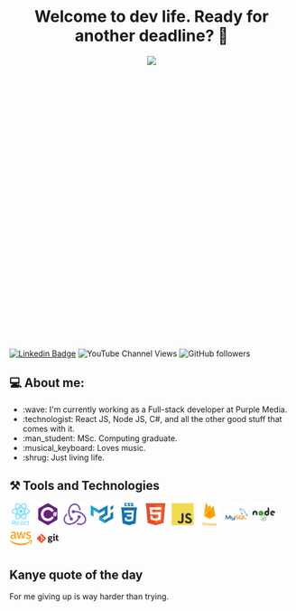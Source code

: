 <h1 align="center">
  Welcome to dev life. Ready for another deadline? 👋
</h1>

<div style="width:100%;height:0;padding-bottom:100%;position:relative;" align="center">
  <img src="https://media.giphy.com/media/v1.Y2lkPTc5MGI3NjExN3BobXBodnFtbzM4b3h1ZTNnNjdmczBsODM4Njg5enVpNmd5b3M3biZlcD12MV9pbnRlcm5hbF9naWZfYnlfaWQmY3Q9Zw/CrFLL3CnRpw5ddlBMm/giphy.gif" width="100" />
</div>

[![Linkedin Badge](https://img.shields.io/badge/LinkedIn-blue?style=flat-squarelogo=linkedin&logoColor=white&style=for-the-badge)](https://www.linkedin.com/in/thinley-norbu-652847167/)
![YouTube Channel Views](https://img.shields.io/youtube/channel/views/UCYRLqThkOVjysBOM6fgkqmQ)
![GitHub followers](https://img.shields.io/github/followers/thinleyN)


:computer: About me: 
---
<ul>
  <li>
    :wave: I'm currently working as a Full-stack developer at Purple Media. 
  </li>
  <li>
    :technologist: React JS, Node JS, C#, and all the other good stuff that comes with it.
  </li>
  <li>
    :man_student: MSc. Computing graduate.
  </li>
  <li>
    :musical_keyboard: Loves music.
  </li>
  <li>
    :shrug: Just living life.
  </li>
</ul>

:hammer_and_pick: Tools and Technologies
---
<div>
  <img src="https://github.com/devicons/devicon/blob/master/icons/react/react-original-wordmark.svg" title="React" alt="React" width="40" height="40"/>&nbsp;
  <img src="https://github.com/devicons/devicon/blob/master/icons/csharp/csharp-plain.svg" title="CSharp" alt="Csharp" width="40" height="40" />&nbsp;
  <img src="https://github.com/devicons/devicon/blob/master/icons/redux/redux-original.svg" title="Redux" alt="Redux " width="40" height="40"/>&nbsp;
  <img src="https://github.com/devicons/devicon/blob/master/icons/materialui/materialui-original.svg" title="Material UI" alt="Material UI" width="40" height="40"/>&nbsp;
  <img src="https://github.com/devicons/devicon/blob/master/icons/css3/css3-plain-wordmark.svg"  title="CSS3" alt="CSS" width="40" height="40"/>&nbsp;
  <img src="https://github.com/devicons/devicon/blob/master/icons/html5/html5-original.svg" title="HTML5" alt="HTML" width="40" height="40"/>&nbsp;
  <img src="https://github.com/devicons/devicon/blob/master/icons/javascript/javascript-original.svg" title="JavaScript" alt="JavaScript" width="40" height="40"/>&nbsp;
  <img src="https://github.com/devicons/devicon/blob/master/icons/firebase/firebase-plain-wordmark.svg" title="Firebase" alt="Firebase" width="40" height="40"/>&nbsp;
  <img src="https://github.com/devicons/devicon/blob/master/icons/mysql/mysql-original-wordmark.svg" title="MySQL"  alt="MySQL" width="40" height="40"/>&nbsp;
  <img src="https://github.com/devicons/devicon/blob/master/icons/nodejs/nodejs-original-wordmark.svg" title="NodeJS" alt="NodeJS" width="40" height="40"/>&nbsp;
  <img src="https://github.com/devicons/devicon/blob/master/icons/amazonwebservices/amazonwebservices-plain-wordmark.svg" title="AWS" alt="AWS" width="40" height="40"/>&nbsp;
  <img src="https://github.com/devicons/devicon/blob/master/icons/git/git-original-wordmark.svg" title="Git" **alt="Git" width="40" height="40"/>
</div


---

Kanye quote of the day
---
For me giving up is way harder than trying.